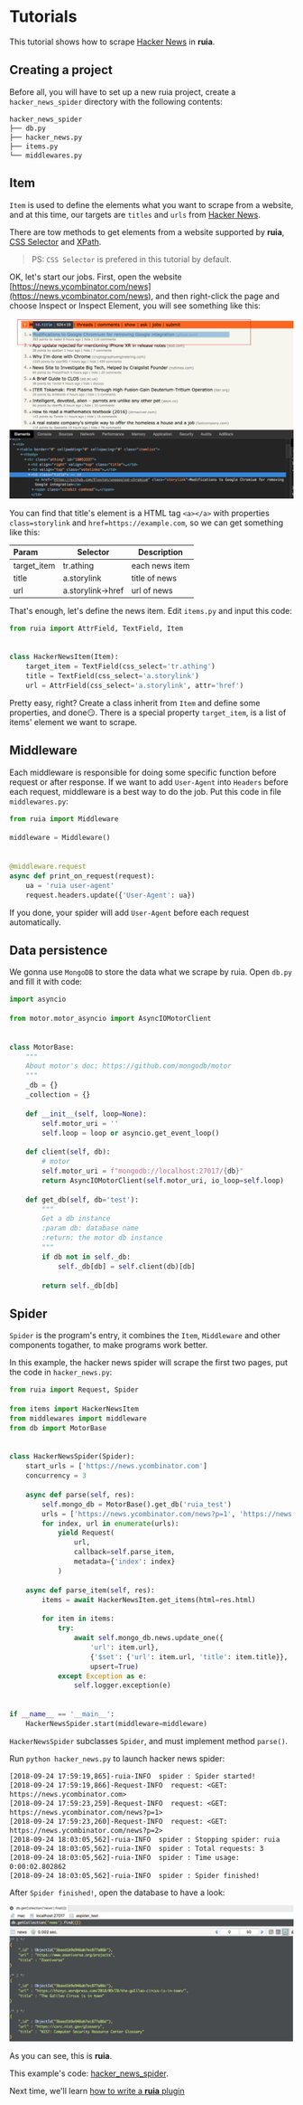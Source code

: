 # Tutorials

This tutorial shows how to scrape [Hacker News](https://news.ycombinator.com/news) in **ruia**.

## Creating a project

Before all, you will have to set up a new ruia project, create a `hacker_news_spider` directory with the following contents:

```shell
hacker_news_spider
├── db.py
├── hacker_news.py
├── items.py
└── middlewares.py
```

## Item

`Item` is used to define the elements what you want to scrape from a website, and at this time, our targets are `titles` and `urls` from [Hacker News](https://news.ycombinator.com/news).

There are tow methods to get elements from a website supported by **ruia**, [CSS Selector](https://www.w3schools.com/cssref/css_selectors.asp) and [XPath](https://www.w3schools.com/xml/xpath_intro.asp).

> PS: `CSS Selector` is prefered in this tutorial by default.

OK, let's start our jobs. First, open the website [https://news.ycombinator.com/news](https://news.ycombinator.com/news), and then right-click the page and choose Inspect or Inspect Element, you will see something like this:

![tutorials_02](../images/tutorials_02.png)

You can find that title's element is a HTML tag `<a></a>` with properties `class=storylink` and `href=https://example.com`, so we can get something like this:

| Param       | Selector          | Description       |
| :---------- | ----------------- | ----------------- |
| target_item | tr.athing         | each news item    |
| title       | a.storylink       | title of news     |
| url         | a.storylink->href | url of news       |

That's enough, let's define the news item. Edit `items.py` and input this code:

```python
from ruia import AttrField, TextField, Item


class HackerNewsItem(Item):
    target_item = TextField(css_select='tr.athing')
    title = TextField(css_select='a.storylink')
    url = AttrField(css_select='a.storylink', attr='href')
```

Pretty easy, right? Create a class inherit from `Item` and define some properties, and done😏. There is a special property `target_item`, is a list of items' element we want to scrape.

## Middleware

Each middleware is responsible for doing some specific function before request or after response. If we want to add `User-Agent` into `Headers` before each request, middleware is a best way to do the job. Put this code in file `middlewares.py`:

```python
from ruia import Middleware

middleware = Middleware()


@middleware.request
async def print_on_request(request):
    ua = 'ruia user-agent'
    request.headers.update({'User-Agent': ua})
```

If you done, your spider will add `User-Agent` before each request automatically.

## Data persistence

We gonna use `MongoDB` to store the data what we scrape by ruia. Open `db.py` and fill it with code:

```python
import asyncio

from motor.motor_asyncio import AsyncIOMotorClient


class MotorBase:
    """
    About motor's doc: https://github.com/mongodb/motor
    """
    _db = {}
    _collection = {}

    def __init__(self, loop=None):
        self.motor_uri = ''
        self.loop = loop or asyncio.get_event_loop()

    def client(self, db):
        # motor
        self.motor_uri = f"mongodb://localhost:27017/{db}"
        return AsyncIOMotorClient(self.motor_uri, io_loop=self.loop)

    def get_db(self, db='test'):
        """
        Get a db instance
        :param db: database name
        :return: the motor db instance
        """
        if db not in self._db:
            self._db[db] = self.client(db)[db]

        return self._db[db]
```

## Spider

`Spider` is the program's entry, it combines the `Item`, `Middleware` and other components togather, to make programs work better.

In this example, the hacker news spider will scrape the first two pages, put the code in `hacker_news.py`:

```python
from ruia import Request, Spider

from items import HackerNewsItem
from middlewares import middleware
from db import MotorBase


class HackerNewsSpider(Spider):
    start_urls = ['https://news.ycombinator.com']
    concurrency = 3

    async def parse(self, res):
        self.mongo_db = MotorBase().get_db('ruia_test')
        urls = ['https://news.ycombinator.com/news?p=1', 'https://news.ycombinator.com/news?p=2']
        for index, url in enumerate(urls):
            yield Request(
                url,
                callback=self.parse_item,
                metadata={'index': index}
            )

    async def parse_item(self, res):
        items = await HackerNewsItem.get_items(html=res.html)

        for item in items:
            try:
                await self.mongo_db.news.update_one({
                    'url': item.url},
                    {'$set': {'url': item.url, 'title': item.title}},
                    upsert=True)
            except Exception as e:
                self.logger.exception(e)


if __name__ == '__main__':
    HackerNewsSpider.start(middleware=middleware)
```

`HackerNewsSpider` subclasses `Spider`, and must implement method `parse()`.

Run `python hacker_news.py` to launch hacker news spider:

```shell
[2018-09-24 17:59:19,865]-ruia-INFO  spider : Spider started!
[2018-09-24 17:59:19,866]-Request-INFO  request: <GET: https://news.ycombinator.com>
[2018-09-24 17:59:23,259]-Request-INFO  request: <GET: https://news.ycombinator.com/news?p=1>
[2018-09-24 17:59:23,260]-Request-INFO  request: <GET: https://news.ycombinator.com/news?p=2>
[2018-09-24 18:03:05,562]-ruia-INFO  spider : Stopping spider: ruia
[2018-09-24 18:03:05,562]-ruia-INFO  spider : Total requests: 3
[2018-09-24 18:03:05,562]-ruia-INFO  spider : Time usage: 0:00:02.802862
[2018-09-24 18:03:05,562]-ruia-INFO  spider : Spider finished!
```

After `Spider finished!`, open the database to have a look:

![tutorials_03](../images/tutorials_03.jpg)

As you can see, this is **ruia**.

This example's code: [hacker_news_spider](https://github.com/howie6879/ruia/tree/master/examples/hacker_news_spider).

Next time, we'll learn [how to write a **ruia** plugin](./plugins.md)
